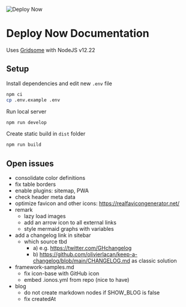 ![Deploy Now](https://github.com/hunsalz/documentation/actions/workflows/ionos-space.yml/badge.svg?branch=content-first)

# Deploy Now Documentation

Uses [Gridsome](https://gridsome.org) with NodeJS v12.22

## Setup

Install dependencies and edit new `.env` file
```bash
npm ci
cp .env.example .env
```

Run local server
```bash
npm run develop
```

Create static build in `dist` folder
```bash
npm run build
```

## Open issues

* consolidate color definitions
* fix table borders
* enable plugins: sitemap, PWA
* check header meta data
* optimize favicon and other icons: https://realfavicongenerator.net/
* remark
  * lazy load images
  * add an arrow icon to all external links
  * style mermaid graphs with variables
* add a changelog link in sitebar 
  * which source tbd 
    * a) e.g. https://twitter.com/GHchangelog 
    * b) https://github.com/olivierlacan/keep-a-changelog/blob/main/CHANGELOG.md as classic solution
* framework-samples.md
  * fix icon-base with GitHub icon
  * embed .ionos.yml from repo (nice to have)
* blog
  * do not create markdown nodes if SHOW_BLOG is false
  * fix createdAt
